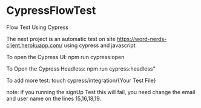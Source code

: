 # CypressFlowTest
Flow Test Using Cypress

The next project is an automatic test on site https://word-nerds-client.herokuapp.com/ using cypress and javascript

To open the Cypress UI: npm run cypress:open

To Open the Cypress Headless: npm run cypress:headless"

To add more test:  touch cypress/integration/{Your Test File}


note: if you running the signUp Test this will fail, you need change the email and user name on the lines 15,16,18,19.


